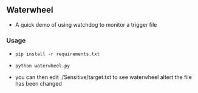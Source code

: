 


## Waterwheel

- A quick demo of using watchdog to monitor a trigger file




### Usage
- `pip install -r requirements.txt`
- `python waterwheel.py`


- you can then edit ./Sensitive/target.txt to see waterwheel altert the file has been changed
